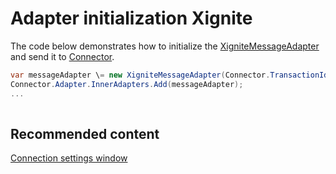 # Adapter initialization Xignite

The code below demonstrates how to initialize the [XigniteMessageAdapter](../api/StockSharp.Xignite.XigniteMessageAdapter.html) and send it to [Connector](../api/StockSharp.Algo.Connector.html).

```cs
var messageAdapter \= new XigniteMessageAdapter(Connector.TransactionIdGenerator);
Connector.Adapter.InnerAdapters.Add(messageAdapter);
...	
							
```

## Recommended content

[Connection settings window](API_UI_ConnectorWindow.md)
